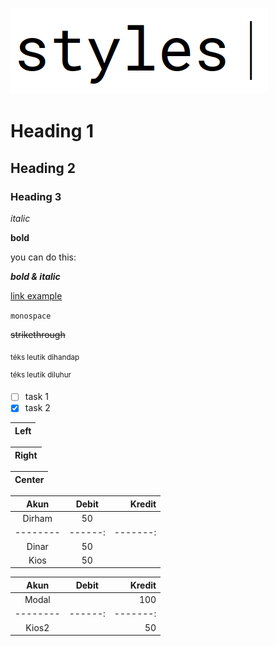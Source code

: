 ![styles](some_pic/styles.png)

# Heading 1

## Heading 2

### Heading 3

_italic_

<!-- *alternate italic* -->

**bold**

you can do this:

**_bold & italic_**

<!-- ***alternate bold & italic*** -->

[link example](https://example.com/)

`monospace`

<!-- comment gaib -->

~~strikethrough~~

<sub>téks leutik dihandap</sub>

<sup>téks leutik diluhur</sup>


- [ ] task 1
- [x] task 2

| Left |
|------|

| Right |
|------:|

| Center |
|:------:|

| Akun   | Debit | Kredit |
|:------:|:-----:|-------:|
| Dirham | 50    |        |
|--------|------:|-------:|
| Dinar  | 50    |        |
| Kios   | 50    |        |

| Akun   | Debit | Kredit |
|:------:|:-----:|-------:|
| Modal  |       | 100    |
|--------|------:|-------:|
| Kios2  |       | 50     |
